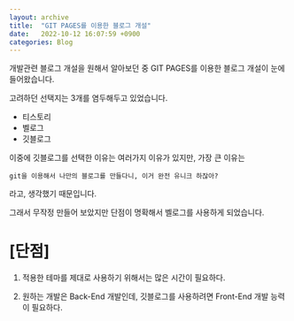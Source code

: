 ```yaml
---
layout: archive
title:  "GIT PAGES를 이용한 블로그 개설"
date:   2022-10-12 16:07:59 +0900
categories: Blog
---
```


개발관련 블로그 개설을 원해서 알아보던 중 GIT PAGES를 이용한 블로그 개설이 눈에 들어왔습니다.

고려하던 선택지는 3개를 염두해두고 있었습니다.
* 티스토리
* 벨로그
* 깃블로그

이중에 깃블로그를 선택한 이유는 여러가지 이유가 있지만, 가장 큰 이유는

``` git을 이용해서 나만의 블로그를 만들다니, 이거 완전 유니크 하잖아? ```

라고, 생각했기 때문입니다.

그래서 무작정 만들어 보았지만 단점이 명확해서 벨로그를 사용하게 되었습니다.


# [단점]
1. 적용한 테마를 제대로 사용하기 위해서는 많은 시간이 필요하다.

2. 원하는 개발은 Back-End 개발인데, 깃블로그를 사용하려면 Front-End 개발 능력이 필요하다.
